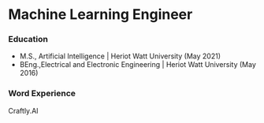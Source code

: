 # Machine Learning Engineer

### Education

- M.S., Artificial Intelligence | Heriot Watt University (May 2021)
- BEng.,Electrical and Electronic Engineering | Heriot Watt University (May 2016)


### Word Experience
Craftly.AI
